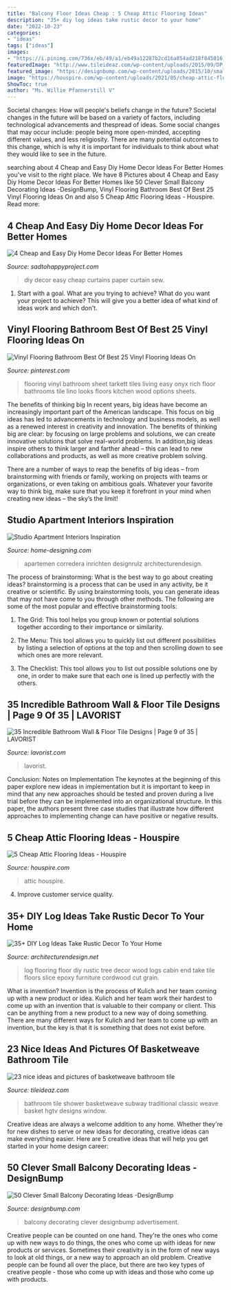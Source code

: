 ```yaml
---
title: "Balcony Floor Ideas Cheap : 5 Cheap Attic Flooring Ideas"
description: "35+ diy log ideas take rustic decor to your home"
date: "2022-10-23"
categories:
- "ideas"
tags: ["ideas"]
images:
- "https://i.pinimg.com/736x/eb/49/a1/eb49a12287b2cd16a854ad218f845016.jpg"
featuredImage: "http://www.tileideaz.com/wp-content/uploads/2015/09/DP_Design-Development-traditional-white-bathroom-shower_v.jpg.rend_.hgtvcom.1280.1707.jpeg"
featured_image: "https://designbump.com/wp-content/uploads/2015/10/small-balcony-decoration107.jpg"
image: "https://houspire.com/wp-content/uploads/2021/05/cheap-attic-flooring-ideas-1.jfif"
ShowToc: true
author: "Ms. Willie Pfannerstill V"
---
```



Societal changes: How will people's beliefs change in the future?
Societal changes in the future will be based on a variety of factors, including technological advancements and thespread of ideas. Some social changes that may occur include: people being more open-minded, accepting different values, and less religiosity. There are many potential outcomes to this change, which is why it is important for individuals to think about what they would like to see in the future.

	

		
searching about 4 Cheap and Easy Diy Home Decor Ideas For Better Homes you've visit to the right place. We have 8 Pictures about 4 Cheap and Easy Diy Home Decor Ideas For Better Homes like 50 Clever Small Balcony Decorating Ideas -DesignBump, Vinyl Flooring Bathroom Best Of Best 25 Vinyl Flooring Ideas On and also 5 Cheap Attic Flooring Ideas - Houspire. Read more:
		
    
## 4 Cheap And Easy Diy Home Decor Ideas For Better Homes

<img loading=lazy src="https://sadtohappyproject.com/wp-content/uploads/2015/01/how-to-make-no-sew-curtains-out-of-sheets.jpg" onerror="this.onerror=null;this.src='https://tse1.mm.bing.net/th?id=OIP.Ge-sjIBomUzGjLC-wH9ZIwHaKv&amp;pid=15.1';" alt="4 Cheap and Easy Diy Home Decor Ideas For Better Homes">

_Source: sadtohappyproject.com_

>diy decor easy cheap curtains paper curtain sew. 

	

1. Start with a goal. What are you trying to achieve? What do you want your project to achieve? This will give you a better idea of what kind of ideas work and which don't. 

    
## Vinyl Flooring Bathroom Best Of Best 25 Vinyl Flooring Ideas On

<img loading=lazy src="https://i.pinimg.com/736x/eb/49/a1/eb49a12287b2cd16a854ad218f845016.jpg" onerror="this.onerror=null;this.src='https://tse3.mm.bing.net/th?id=OIP.OxN3LQPT29jxHD_xRPvqcgAAAA&amp;pid=15.1';" alt="Vinyl Flooring Bathroom Best Of Best 25 Vinyl Flooring Ideas On">

_Source: pinterest.com_

>flooring vinyl bathroom sheet tarkett tiles living easy onyx rich floor bathrooms tile lino looks floors kitchen wood options sheets. 

	

The benefits of thinking big
In recent years, big ideas have become an increasingly important part of the American landscape. This focus on big ideas has led to advancements in technology and business models, as well as a renewed interest in creativity and innovation.
The benefits of thinking big are clear: by focusing on large problems and solutions, we can create innovative solutions that solve real-world problems. In addition,big ideas inspire others to think larger and farther ahead – this can lead to new collaborations and products, as well as more creative problem solving.

There are a number of ways to reap the benefits of big ideas – from brainstorming with friends or family, working on projects with teams or organizations, or even taking on ambitious goals. Whatever your favorite way to think big, make sure that you keep it forefront in your mind when creating new ideas – the sky’s the limit!

    
## Studio Apartment Interiors Inspiration

<img loading=lazy src="http://cdn.home-designing.com/wp-content/uploads/2014/06/studio-balcony-glass.jpeg" onerror="this.onerror=null;this.src='https://tse2.mm.bing.net/th?id=OIP.1O1sBbmvpGwxMXNK2mEjIQHaF7&amp;pid=15.1';" alt="Studio Apartment Interiors Inspiration">

_Source: home-designing.com_

>apartemen corredera inrichten designrulz architecturendesign. 

	

The process of brainstorming: What is the best way to go about creating ideas?
brainstorming is a process that can be used in any activity, be it creative or scientific. By using brainstorming tools, you can generate ideas that may not have come to you through other methods. The following are some of the most popular and effective brainstorming tools:
1. The Grid: This tool helps you group known or potential solutions together according to their importance or similarity.

2. The Menu: This tool allows you to quickly list out different possibilities by listing a selection of options at the top and then scrolling down to see which ones are more relevant.

3. The Checklist: This tool allows you to list out possible solutions one by one, in order to make sure that each one is lined up perfectly with the others.

    
## 35 Incredible Bathroom Wall &amp; Floor Tile Designs | Page 9 Of 35 | LAVORIST

<img loading=lazy src="https://lavorist.com/wp-content/uploads/2019/09/Bathroom-tiles-floor-wall-modern-ideas-white-moroccan-vintage-9.jpg" onerror="this.onerror=null;this.src='https://tse3.mm.bing.net/th?id=OIP.NPB-MCa996KZrkO6vkMmdQHaLK&amp;pid=15.1';" alt="35 Incredible Bathroom Wall &amp; Floor Tile Designs | Page 9 of 35 | LAVORIST">

_Source: lavorist.com_

>lavorist. 

	

Conclusion: Notes on Implementation
The keynotes at the beginning of this paper explore new ideas in implementation but it is important to keep in mind that any new approaches should be tested and proven during a live trial before they can be implemented into an organizational structure. In this paper, the authors present three case studies that illustrate how different approaches to implementing change can have positive or negative results.

    
## 5 Cheap Attic Flooring Ideas - Houspire

<img loading=lazy src="https://houspire.com/wp-content/uploads/2021/05/cheap-attic-flooring-ideas-1.jfif" onerror="this.onerror=null;this.src='https://tse1.mm.bing.net/th?id=OIP.BlB9c3rnz645eXJndqg2wgHaLH&amp;pid=15.1';" alt="5 Cheap Attic Flooring Ideas - Houspire">

_Source: houspire.com_

>attic houspire. 

	

4. Improve customer service quality.

    
## 35+ DIY Log Ideas Take Rustic Decor To Your Home

<img loading=lazy src="http://cdn.architecturendesign.net/wp-content/uploads/2014/09/31-floor-log1.jpg" onerror="this.onerror=null;this.src='https://tse3.mm.bing.net/th?id=OIP.hVDtXUJvbm6_nT_ubbFAewHaFA&amp;pid=15.1';" alt="35+ DIY Log Ideas Take Rustic Decor To Your Home">

_Source: architecturendesign.net_

>log flooring floor diy rustic tree decor wood logs cabin end take tile floors slice epoxy furniture cordwood cut grain. 

	

What is invention?
Invention is the process of Kulich and her team coming up with a new product or idea. Kulich and her team work their hardest to come up with an invention that is valuable to their company or client. This can be anything from a new product to a new way of doing something. There are many different ways for Kulich and her team to come up with an invention, but the key is that it is something that does not exist before.

    
## 23 Nice Ideas And Pictures Of Basketweave Bathroom Tile

<img loading=lazy src="http://www.tileideaz.com/wp-content/uploads/2015/09/DP_Design-Development-traditional-white-bathroom-shower_v.jpg.rend_.hgtvcom.1280.1707.jpeg" onerror="this.onerror=null;this.src='https://tse4.mm.bing.net/th?id=OIP.hEAFuFsZ89j2UCV8Cyg6CwHaJ4&amp;pid=15.1';" alt="23 nice ideas and pictures of basketweave bathroom tile">

_Source: tileideaz.com_

>bathroom tile shower basketweave subway traditional classic weave basket hgtv designs window. 

	

Creative ideas are always a welcome addition to any home. Whether they're for new dishes to serve or new ideas for decorating, creative ideas can make everything easier. Here are 5 creative ideas that will help you get started in your home design career: 

    
## 50 Clever Small Balcony Decorating Ideas -DesignBump

<img loading=lazy src="https://designbump.com/wp-content/uploads/2015/10/small-balcony-decoration107.jpg" onerror="this.onerror=null;this.src='https://tse2.mm.bing.net/th?id=OIP.14KD_cy-ome2oJbbMftFbwHaKX&amp;pid=15.1';" alt="50 Clever Small Balcony Decorating Ideas -DesignBump">

_Source: designbump.com_

>balcony decorating clever designbump advertisement. 

	

Creative people can be counted on one hand. They're the ones who come up with new ways to do things, the ones who come up with ideas for new products or services. Sometimes their creativity is in the form of new ways to look at old things, or a new way to approach an old problem. Creative people can be found all over the place, but there are two key types of creative people - those who come up with ideas and those who come up with products.

